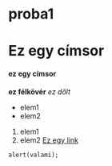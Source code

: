 # proba1
# Ez egy címsor
#### ez egy címsor
**ez félkövér**
*ez dőlt*
- elem1
- elem2
1. elem1
2. elem2
[Ez egy link](url)

`alert(valami);`
